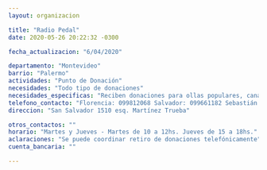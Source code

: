 ```yaml
---
layout: organizacion

title: "Radio Pedal"
date: 2020-05-26 20:22:32 -0300

fecha_actualizacion: "6/04/2020"

departamento: "Montevideo"
barrio: "Palermo"
actividades: "Punto de Donación"
necesidades: "Todo tipo de donaciones"
necesidades_especificas: "Reciben donaciones para ollas populares, canastas familiares, ropa, y lo que se crea pertinente"
telefono_contacto: "Florencia: 099812068 Salvador: 099661182 Sebastián: 09919986 Federica: 098969618"
direccion: "San Salvador 1510 esq. Martínez Trueba"

otros_contactos: ""
horario: "Martes y Jueves - Martes de 10 a 12hs. Jueves de 15 a 18hs."
aclaraciones: "Se puede coordinar retiro de donaciones telefónicamente"
cuenta_bancaria: ""

---
```

